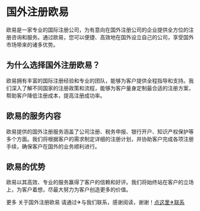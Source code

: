 # 国外注册欧易

欧易是一家专业的国际注册公司，为有意向在国外注册公司的企业提供全方位的注册咨询和服务。通过欧易，您可以便捷、高效地在国外设立自己的公司，享受国外市场带来的诸多优势。

## 为什么选择国外注册欧易？

欧易拥有丰富的国际注册经验和专业的团队，能够为客户提供全程指导和支持。我们深入了解不同国家的注册政策和流程，能够为客户量身定制最合适的注册方案，帮助客户降低注册成本，提高注册成功率。

## 欧易的服务内容

欧易提供的国外注册服务涵盖了公司注册、税务申报、银行开户、知识产权保护等多个方面。我们将根据客户的需求制定详细的注册计划，并协助客户完成各项注册手续，确保客户在国外的业务顺利进行。

## 欧易的优势

欧易以其高效、专业的服务赢得了客户的信赖和好评。我们将始终站在客户的立场上，为客户着想，尽最大努力为客户创造更多的价值。

更多 关于国外注册欧易 请通过✈与我们联系，感谢阅读，谢谢！[点这里✈联系](https://w.k02.cc)
